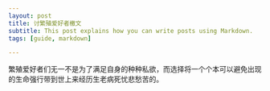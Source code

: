 ```yaml
---
layout: post
title: 讨繁殖爱好者檄文
subtitle: This post explains how you can write posts using Markdown.
tags: [guide, markdown]

---
```


繁殖爱好者们无一不是为了满足自身的种种私欲，而选择将一个个本可以避免出现的生命强行带到世上来经历生老病死忧悲愁苦的。